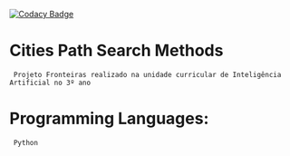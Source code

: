 [![Codacy Badge](https://api.codacy.com/project/badge/Grade/1fde22d6d46a433986d24728f2eebac5)](https://www.codacy.com?utm_source=github.com&amp;utm_medium=referral&amp;utm_content=7Backwards/ProjetoFronteiras&amp;utm_campaign=Badge_Grade)

# Cities Path Search Methods
```alpha
 Projeto Fronteiras realizado na unidade curricular de Inteligência Artificial no 3º ano
```



# Programming Languages:
```alpha
 Python
```



